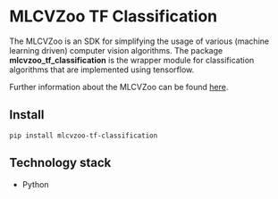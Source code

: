 # MLCVZoo TF Classification

The MLCVZoo is an SDK for simplifying the usage of various (machine learning driven)
computer vision algorithms. The package **mlcvzoo_tf_classification** is the wrapper module
for classification algorithms that are implemented using tensorflow.

Further information about the MLCVZoo can be found [here](../README.md).

## Install
`
pip install mlcvzoo-tf-classification
`

## Technology stack

- Python

